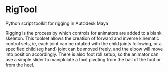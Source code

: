 # RigTool
Python script toolkit for rigging in Autodesk Maya

Rigging is the process by which controls for animators are added to a blank skeleton.
This toolset allows the creation of forward and inverse kinematic control sets, ie, each joint can be rotated with the child joints following,
or a specified child (eg hand) joint can be moved freely, and the elbow will move into position accordingly. 
There is also foot roll setup, so the animator can use a simple slider to maniplulate a foot pivoting from the ball of the foot or from the heel.


